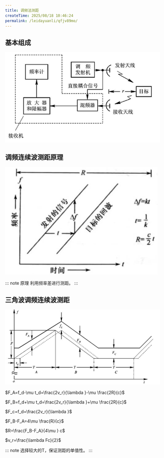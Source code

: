 ```yaml
---
title: 调频法测距
createTime: 2025/08/18 10:46:24
permalink: /leidayuanli/qfjv89mo/
---
```

## **基本组成**

![调频连续波雷达方框图](picture/调频连续波.jpg)

## **调频连续波测距原理**

![连续波测距](picture/连续波测距.jpg)

::: note 原理 
利用频率差进行测距。
:::

## **三角波调频连续波测距**

![连续波测距正逆程](picture/连续波测距正反.jpg)

$F_A=f_d-\mu t_d=\frac{2v_r}{\lambda }-\mu \frac{2R}{c}$

$F_B=f_d+\mu t_d=\frac{2v_r}{\lambda }+\mu \frac{2R}{c}$

$F_c=f_d=\frac{2v_r}{\lambda }$

$F_B-F_A=4\mu \frac{R}{c}$

$R=\frac{F_B-F_A}{4\mu } c$

$v_r=\frac{\lambda Fc}{2}$

::: note
选择较大的T，保证测距的单值性。
:::